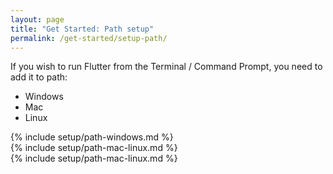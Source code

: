 ```yaml
---
layout: page
title: "Get Started: Path setup"
permalink: /get-started/setup-path/
---
```


If you wish to run Flutter from the Terminal / Command Prompt,
you need to add it to path:

<ul class="ostabs__top-bar">
    <li class="ostab-link current" data-tab="tab-os-install-windows">Windows</li>
    <li class="ostab-link" data-tab="tab-os-install-mac">Mac</li>
    <li class="ostab-link" data-tab="tab-os-install-linux">Linux</li>
</ul>

<div id="tab-os-install-windows" class="ostabs__content current" markdown="1">
{% include setup/path-windows.md %}
</div>

<div id="tab-os-install-mac" class="ostabs__content" markdown="1">
{% include setup/path-mac-linux.md %}
</div>

<div id="tab-os-install-linux" class="ostabs__content" markdown="1">
{% include setup/path-mac-linux.md %}
</div>
